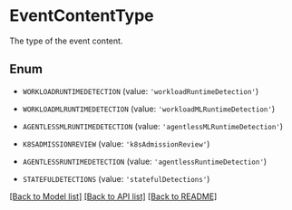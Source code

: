 # EventContentType

The type of the event content.

## Enum

* `WORKLOADRUNTIMEDETECTION` (value: `'workloadRuntimeDetection'`)

* `WORKLOADMLRUNTIMEDETECTION` (value: `'workloadMLRuntimeDetection'`)

* `AGENTLESSMLRUNTIMEDETECTION` (value: `'agentlessMLRuntimeDetection'`)

* `K8SADMISSIONREVIEW` (value: `'k8sAdmissionReview'`)

* `AGENTLESSRUNTIMEDETECTION` (value: `'agentlessRuntimeDetection'`)

* `STATEFULDETECTIONS` (value: `'statefulDetections'`)

[[Back to Model list]](../README.md#documentation-for-models) [[Back to API list]](../README.md#documentation-for-api-endpoints) [[Back to README]](../README.md)


